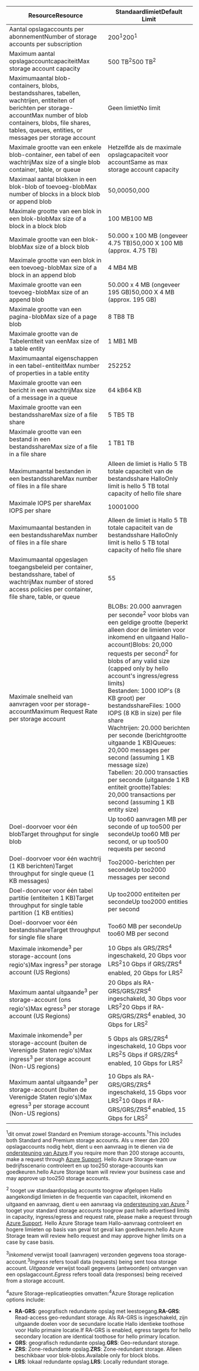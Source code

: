 | <span data-ttu-id="d4e40-101">Resource</span><span class="sxs-lookup"><span data-stu-id="d4e40-101">Resource</span></span> | <span data-ttu-id="d4e40-102">Standaardlimiet</span><span class="sxs-lookup"><span data-stu-id="d4e40-102">Default Limit</span></span> |
| --- | --- |
| <span data-ttu-id="d4e40-103">Aantal opslagaccounts per abonnement</span><span class="sxs-lookup"><span data-stu-id="d4e40-103">Number of storage accounts per subscription</span></span> |<span data-ttu-id="d4e40-104">200<sup>1</sup></span><span class="sxs-lookup"><span data-stu-id="d4e40-104">200<sup>1</sup></span></span> |
| <span data-ttu-id="d4e40-105">Maximum aantal opslagaccountcapaciteit</span><span class="sxs-lookup"><span data-stu-id="d4e40-105">Max storage account capacity</span></span> |<span data-ttu-id="d4e40-106">500 TB<sup>2</sup></span><span class="sxs-lookup"><span data-stu-id="d4e40-106">500 TB<sup>2</sup></span></span> |
| <span data-ttu-id="d4e40-107">Maximumaantal blob-containers, blobs, bestandsshares, tabellen, wachtrijen, entiteiten of berichten per storage-account</span><span class="sxs-lookup"><span data-stu-id="d4e40-107">Max number of blob containers, blobs, file shares, tables, queues, entities, or messages per storage account</span></span> |<span data-ttu-id="d4e40-108">Geen limiet</span><span class="sxs-lookup"><span data-stu-id="d4e40-108">No limit</span></span> |
| <span data-ttu-id="d4e40-109">Maximale grootte van een enkele blob-container, een tabel of een wachtrij</span><span class="sxs-lookup"><span data-stu-id="d4e40-109">Max size of a single blob container, table, or queue</span></span> |<span data-ttu-id="d4e40-110">Hetzelfde als de maximale opslagcapaciteit voor account</span><span class="sxs-lookup"><span data-stu-id="d4e40-110">Same as max storage account capacity</span></span> |
| <span data-ttu-id="d4e40-111">Maximaal aantal blokken in een blok-blob of toevoeg-blob</span><span class="sxs-lookup"><span data-stu-id="d4e40-111">Max number of blocks in a block blob or append blob</span></span> |<span data-ttu-id="d4e40-112">50,000</span><span class="sxs-lookup"><span data-stu-id="d4e40-112">50,000</span></span> |
| <span data-ttu-id="d4e40-113">Maximale grootte van een blok in een blok-blob</span><span class="sxs-lookup"><span data-stu-id="d4e40-113">Max size of a block in a block blob</span></span> |<span data-ttu-id="d4e40-114">100 MB</span><span class="sxs-lookup"><span data-stu-id="d4e40-114">100 MB</span></span> |
| <span data-ttu-id="d4e40-115">Maximale grootte van een blok-blob</span><span class="sxs-lookup"><span data-stu-id="d4e40-115">Max size of a block blob</span></span> |<span data-ttu-id="d4e40-116">50.000 x 100 MB (ongeveer 4.75 TB)</span><span class="sxs-lookup"><span data-stu-id="d4e40-116">50,000 X 100 MB (approx. 4.75 TB)</span></span> |
| <span data-ttu-id="d4e40-117">Maximale grootte van een blok in een toevoeg-blob</span><span class="sxs-lookup"><span data-stu-id="d4e40-117">Max size of a block in an append blob</span></span> |<span data-ttu-id="d4e40-118">4 MB</span><span class="sxs-lookup"><span data-stu-id="d4e40-118">4 MB</span></span> |
| <span data-ttu-id="d4e40-119">Maximale grootte van een toevoeg-blob</span><span class="sxs-lookup"><span data-stu-id="d4e40-119">Max size of an append blob</span></span> |<span data-ttu-id="d4e40-120">50.000 x 4 MB (ongeveer 195 GB)</span><span class="sxs-lookup"><span data-stu-id="d4e40-120">50,000 X 4 MB (approx. 195 GB)</span></span> |
| <span data-ttu-id="d4e40-121">Maximale grootte van een pagina-blob</span><span class="sxs-lookup"><span data-stu-id="d4e40-121">Max size of a page blob</span></span> |<span data-ttu-id="d4e40-122">8 TB</span><span class="sxs-lookup"><span data-stu-id="d4e40-122">8 TB</span></span> |
| <span data-ttu-id="d4e40-123">Maximale grootte van de Tabelentiteit van een</span><span class="sxs-lookup"><span data-stu-id="d4e40-123">Max size of a table entity</span></span> |<span data-ttu-id="d4e40-124">1 MB</span><span class="sxs-lookup"><span data-stu-id="d4e40-124">1 MB</span></span> |
| <span data-ttu-id="d4e40-125">Maximumaantal eigenschappen in een tabel-entiteit</span><span class="sxs-lookup"><span data-stu-id="d4e40-125">Max number of properties in a table entity</span></span> |<span data-ttu-id="d4e40-126">252</span><span class="sxs-lookup"><span data-stu-id="d4e40-126">252</span></span> |
| <span data-ttu-id="d4e40-127">Maximale grootte van een bericht in een wachtrij</span><span class="sxs-lookup"><span data-stu-id="d4e40-127">Max size of a message in a queue</span></span> |<span data-ttu-id="d4e40-128">64 kB</span><span class="sxs-lookup"><span data-stu-id="d4e40-128">64 KB</span></span> |
| <span data-ttu-id="d4e40-129">Maximale grootte van een bestandsshare</span><span class="sxs-lookup"><span data-stu-id="d4e40-129">Max size of a file share</span></span> |<span data-ttu-id="d4e40-130">5 TB</span><span class="sxs-lookup"><span data-stu-id="d4e40-130">5 TB</span></span> |
| <span data-ttu-id="d4e40-131">Maximale grootte van een bestand in een bestandsshare</span><span class="sxs-lookup"><span data-stu-id="d4e40-131">Max size of a file in a file share</span></span> |<span data-ttu-id="d4e40-132">1 TB</span><span class="sxs-lookup"><span data-stu-id="d4e40-132">1 TB</span></span> |
| <span data-ttu-id="d4e40-133">Maximumaantal bestanden in een bestandsshare</span><span class="sxs-lookup"><span data-stu-id="d4e40-133">Max number of files in a file share</span></span> |<span data-ttu-id="d4e40-134">Alleen de limiet is Hallo 5 TB totale capaciteit van de bestandsshare Hallo</span><span class="sxs-lookup"><span data-stu-id="d4e40-134">Only limit is hello 5 TB total capacity of hello file share</span></span> |
| <span data-ttu-id="d4e40-135">Maximale IOPS per share</span><span class="sxs-lookup"><span data-stu-id="d4e40-135">Max IOPS per share</span></span> |<span data-ttu-id="d4e40-136">1000</span><span class="sxs-lookup"><span data-stu-id="d4e40-136">1000</span></span> |
| <span data-ttu-id="d4e40-137">Maximumaantal bestanden in een bestandsshare</span><span class="sxs-lookup"><span data-stu-id="d4e40-137">Max number of files in a file share</span></span> |<span data-ttu-id="d4e40-138">Alleen de limiet is Hallo 5 TB totale capaciteit van de bestandsshare Hallo</span><span class="sxs-lookup"><span data-stu-id="d4e40-138">Only limit is hello 5 TB total capacity of hello file share</span></span> |
| <span data-ttu-id="d4e40-139">Maximumaantal opgeslagen toegangsbeleid per container, bestandsshare, tabel of wachtrij</span><span class="sxs-lookup"><span data-stu-id="d4e40-139">Max number of stored access policies per container, file share, table, or queue</span></span> |<span data-ttu-id="d4e40-140">5</span><span class="sxs-lookup"><span data-stu-id="d4e40-140">5</span></span> |
| <span data-ttu-id="d4e40-141">Maximale snelheid van aanvragen voor per storage-account</span><span class="sxs-lookup"><span data-stu-id="d4e40-141">Maximum Request Rate per storage account</span></span> |<span data-ttu-id="d4e40-142">BLOBs: 20.000 aanvragen per seconde<sup>2</sup> voor blobs van een geldige grootte (beperkt alleen door de limieten voor inkomend en uitgaand Hallo-account)</span><span class="sxs-lookup"><span data-stu-id="d4e40-142">Blobs: 20,000 requests per second<sup>2</sup> for blobs of any valid size (capped only by hello account's ingress/egress limits)</span></span> <br /><span data-ttu-id="d4e40-143">Bestanden: 1000 IOP's (8 KB groot) per bestandsshare</span><span class="sxs-lookup"><span data-stu-id="d4e40-143">Files: 1000 IOPS (8 KB in size) per file share</span></span> <br /><span data-ttu-id="d4e40-144">Wachtrijen: 20.000 berichten per seconde (berichtgrootte uitgaande 1 KB)</span><span class="sxs-lookup"><span data-stu-id="d4e40-144">Queues: 20,000 messages per second (assuming 1 KB message size)</span></span><br /><span data-ttu-id="d4e40-145">Tabellen: 20.000 transacties per seconde (uitgaande 1 KB entiteit grootte)</span><span class="sxs-lookup"><span data-stu-id="d4e40-145">Tables: 20,000 transactions per second (assuming 1 KB entity size)</span></span> |
| <span data-ttu-id="d4e40-146">Doel-doorvoer voor één blob</span><span class="sxs-lookup"><span data-stu-id="d4e40-146">Target throughput for single blob</span></span> |<span data-ttu-id="d4e40-147">Up too60 aanvragen MB per seconde of up too500 per seconde</span><span class="sxs-lookup"><span data-stu-id="d4e40-147">Up too60 MB per second, or up too500 requests per second</span></span> |
| <span data-ttu-id="d4e40-148">Doel-doorvoer voor één wachtrij (1 KB berichten)</span><span class="sxs-lookup"><span data-stu-id="d4e40-148">Target throughput for single queue (1 KB messages)</span></span> |<span data-ttu-id="d4e40-149">Too2000-berichten per seconde</span><span class="sxs-lookup"><span data-stu-id="d4e40-149">Up too2000 messages per second</span></span> |
| <span data-ttu-id="d4e40-150">Doel-doorvoer voor één tabel partitie (entiteiten 1 KB)</span><span class="sxs-lookup"><span data-stu-id="d4e40-150">Target throughput for single table partition (1 KB entities)</span></span> |<span data-ttu-id="d4e40-151">Up too2000 entiteiten per seconde</span><span class="sxs-lookup"><span data-stu-id="d4e40-151">Up too2000 entities per second</span></span> |
| <span data-ttu-id="d4e40-152">Doel-doorvoer voor één bestandsshare</span><span class="sxs-lookup"><span data-stu-id="d4e40-152">Target throughput for single file share</span></span> |<span data-ttu-id="d4e40-153">Too60 MB per seconde</span><span class="sxs-lookup"><span data-stu-id="d4e40-153">Up too60 MB per second</span></span> |
| <span data-ttu-id="d4e40-154">Maximale inkomende<sup>3</sup> per storage-account (ons regio's)</span><span class="sxs-lookup"><span data-stu-id="d4e40-154">Max ingress<sup>3</sup> per storage account (US Regions)</span></span> |<span data-ttu-id="d4e40-155">10 Gbps als GRS/ZRS<sup>4</sup> ingeschakeld, 20 Gbps voor LRS<sup>2</sup></span><span class="sxs-lookup"><span data-stu-id="d4e40-155">10 Gbps if GRS/ZRS<sup>4</sup> enabled, 20 Gbps for LRS<sup>2</sup></span></span> |
| <span data-ttu-id="d4e40-156">Maximum aantal uitgaande<sup>3</sup> per storage-account (ons regio's)</span><span class="sxs-lookup"><span data-stu-id="d4e40-156">Max egress<sup>3</sup> per storage account (US Regions)</span></span> |<span data-ttu-id="d4e40-157">20 Gbps als RA-GRS/GRS/ZRS<sup>4</sup> ingeschakeld, 30 Gbps voor LRS<sup>2</sup></span><span class="sxs-lookup"><span data-stu-id="d4e40-157">20 Gbps if RA-GRS/GRS/ZRS<sup>4</sup> enabled, 30 Gbps for LRS<sup>2</sup></span></span> |
| <span data-ttu-id="d4e40-158">Maximale inkomende<sup>3</sup> per storage-account (buiten de Verenigde Staten regio's)</span><span class="sxs-lookup"><span data-stu-id="d4e40-158">Max ingress<sup>3</sup> per storage account (Non-US regions)</span></span> |<span data-ttu-id="d4e40-159">5 Gbps als GRS/ZRS<sup>4</sup> ingeschakeld, 10 Gbps voor LRS<sup>2</sup></span><span class="sxs-lookup"><span data-stu-id="d4e40-159">5 Gbps if GRS/ZRS<sup>4</sup> enabled, 10 Gbps for LRS<sup>2</sup></span></span> |
| <span data-ttu-id="d4e40-160">Maximum aantal uitgaande<sup>3</sup> per storage-account (buiten de Verenigde Staten regio's)</span><span class="sxs-lookup"><span data-stu-id="d4e40-160">Max egress<sup>3</sup> per storage account (Non-US regions)</span></span> |<span data-ttu-id="d4e40-161">10 Gbps als RA-GRS/GRS/ZRS<sup>4</sup> ingeschakeld, 15 Gbps voor LRS<sup>2</sup></span><span class="sxs-lookup"><span data-stu-id="d4e40-161">10 Gbps if RA-GRS/GRS/ZRS<sup>4</sup> enabled, 15 Gbps for LRS<sup>2</sup></span></span> |

<span data-ttu-id="d4e40-162"><sup>1</sup>dit omvat zowel Standard en Premium storage-accounts.</span><span class="sxs-lookup"><span data-stu-id="d4e40-162"><sup>1</sup>This includes both Standard and Premium storage accounts.</span></span> <span data-ttu-id="d4e40-163">Als u meer dan 200 opslagaccounts nodig hebt, dient u een aanvraag in te dienen via de [ondersteuning van Azure](https://azure.microsoft.com/support/faq/).</span><span class="sxs-lookup"><span data-stu-id="d4e40-163">If you require more than 200 storage accounts, make a request through [Azure Support](https://azure.microsoft.com/support/faq/).</span></span> <span data-ttu-id="d4e40-164">Hello Azure Storage-team uw bedrijfsscenario controleert en up too250 storage-accounts kan goedkeuren.</span><span class="sxs-lookup"><span data-stu-id="d4e40-164">hello Azure Storage team will review your business case and may approve up too250 storage accounts.</span></span> 

<span data-ttu-id="d4e40-165"><sup>2</sup> tooget uw standaardopslag accounts toogrow afgelopen Hallo aangekondigd limieten in de frequentie van capaciteit, inkomend en uitgaand en aanvraag, dient u een aanvraag via [ondersteuning van Azure](https://azure.microsoft.com/support/faq/).</span><span class="sxs-lookup"><span data-stu-id="d4e40-165"><sup>2</sup> tooget your standard storage accounts toogrow past hello advertised limits in capacity, ingress/egress and request rate, please make a request through [Azure Support](https://azure.microsoft.com/support/faq/).</span></span> <span data-ttu-id="d4e40-166">Hello Azure Storage team Hallo-aanvraag controleert en hogere limieten op basis van geval tot geval kan goedkeuren.</span><span class="sxs-lookup"><span data-stu-id="d4e40-166">hello Azure Storage team will review hello request and may approve higher limits on a case by case basis.</span></span>

<span data-ttu-id="d4e40-167"><sup>3</sup>*inkomend* verwijst tooall (aanvragen) verzonden gegevens tooa storage-account.</span><span class="sxs-lookup"><span data-stu-id="d4e40-167"><sup>3</sup>*Ingress* refers tooall data (requests) being sent tooa storage account.</span></span> <span data-ttu-id="d4e40-168">*Uitgaande* verwijst tooall gegevens (antwoorden) ontvangen van een opslagaccount.</span><span class="sxs-lookup"><span data-stu-id="d4e40-168">*Egress* refers tooall data (responses) being received from a storage account.</span></span>  

<span data-ttu-id="d4e40-169"><sup>4</sup>azure Storage-replicatieopties omvatten:</span><span class="sxs-lookup"><span data-stu-id="d4e40-169"><sup>4</sup>Azure Storage replication options include:</span></span>
* <span data-ttu-id="d4e40-170">**RA-GRS**: geografisch redundante opslag met leestoegang.</span><span class="sxs-lookup"><span data-stu-id="d4e40-170">**RA-GRS**: Read-access geo-redundant storage.</span></span> <span data-ttu-id="d4e40-171">Als RA-GRS is ingeschakeld, zijn uitgaande doelen voor de secundaire locatie Hallo identieke toothose voor Hallo primaire locatie.</span><span class="sxs-lookup"><span data-stu-id="d4e40-171">If RA-GRS is enabled, egress targets for hello secondary location are identical toothose for hello primary location.</span></span>
* <span data-ttu-id="d4e40-172">**GRS**: geografisch redundante opslag.</span><span class="sxs-lookup"><span data-stu-id="d4e40-172">**GRS**:  Geo-redundant storage.</span></span> 
* <span data-ttu-id="d4e40-173">**ZRS**: Zone-redundante opslag.</span><span class="sxs-lookup"><span data-stu-id="d4e40-173">**ZRS**: Zone-redundant storage.</span></span> <span data-ttu-id="d4e40-174">Alleen beschikbaar voor blok-blobs.</span><span class="sxs-lookup"><span data-stu-id="d4e40-174">Available only for block blobs.</span></span> 
* <span data-ttu-id="d4e40-175">**LRS**: lokaal redundante opslag.</span><span class="sxs-lookup"><span data-stu-id="d4e40-175">**LRS**: Locally redundant storage.</span></span> 


